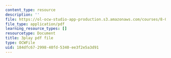 ```yaml
---
content_type: resource
description: ''
file: https://ol-ocw-studio-app-production.s3.amazonaws.com/courses/8-01sc-classical-mechanics-fall-2016/184dfc67299840fd5340ee3f2e5a3d91_FlHKTvUjD6g.pdf
file_type: application/pdf
learning_resource_types: []
resourcetype: Document
title: 3play pdf file
type: OCWFile
uid: 184dfc67-2998-40fd-5340-ee3f2e5a3d91
---
```

